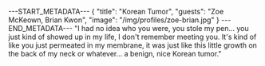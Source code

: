 ---START_METADATA---
{
  "title": "Korean Tumor",
  "guests": "Zoe McKeown, Brian Kwon",
  "image": "/img/profiles/zoe-brian.jpg"
}
---END_METADATA---
"I had no idea who you were, you stole my pen... you just kind of showed up in my life, I don't remember meeting you. It's kind of like you just permeated in my membrane, it was just like this little growth on the back of my neck or whatever... a benign, nice Korean tumor."
